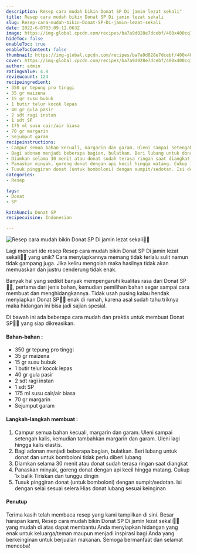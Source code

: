 ```yaml
---
description: Resep cara mudah bikin Donat SP Di jamin lezat sekali"
title: Resep cara mudah bikin Donat SP Di jamin lezat sekali
slug: Resep-cara-mudah-bikin-Donat-SP-Di-jamin-lezat-sekali
date: 2022-6-8T03:09:12.063Z
image: https://img-global.cpcdn.com/recipes/ba7a9d028e7dcebf/400x400cq70/photo.jpg
hideToc: false
enableToc: true
enableTocContent: false
thumbnail: https://img-global.cpcdn.com/recipes/ba7a9d028e7dcebf/400x400cq70/photo.jpg
cover: https://img-global.cpcdn.com/recipes/ba7a9d028e7dcebf/400x400cq70/photo.jpg
author: admin
ratingvalue: 4.8
reviewcount: 124
recipeingredient:
- 350 gr tepung pro tinggi
- 35 gr maizena
- 15 gr susu bubuk
- 1 butir telur kocok lepas
- 40 gr gula pasir
- 2 sdt ragi instan
- 1 sdt SP
- 175 ml susu cair/air biasa
- 70 gr margarin
- Sejumput garam
recipeinstructions:
- Campur semua bahan kecuali, margarin dan garam. Uleni sampai setengah kalis, kemudian tambahkan margarin dan garam. Uleni lagi hingga kalis elastis.
- Bagi adonan menjadi beberapa bagian, bulatkan. Beri lubang untuk donat dan untuk bomboloni tidak perlu diberi lubang
- Diamkan selama 30 menit atau donat sudah terasa ringan saat diangkat
- Panaskan minyak, goreng donat dengan api kecil hingga matang. Cukup 1x balik Tiriskan dan tunggu dingin
- Tusuk pinggiran donat (untuk bomboloni) dengan sumpit/sedotan. Isi dengan selai sesuai selera Hias donat lubang sesuai keinginan
categories:
- Resep

tags:
- Donat
- SP

katakunci: Donat SP
recipecuisine: Indonesian

---
```


![Resep cara mudah bikin Donat SP Di jamin lezat sekali👩‍🍳](https://img-global.cpcdn.com/recipes/ba7a9d028e7dcebf/400x400cq70/photo.jpg)

Lagi mencari ide resep Resep cara mudah bikin Donat SP Di jamin lezat sekali👩‍🍳 yang unik? Cara menyiapkannya memang tidak terlalu sulit namun tidak gampang juga. Jika keliru mengolah maka hasilnya tidak akan memuaskan dan justru cenderung tidak enak.

Banyak hal yang sedikit banyak mempengaruhi kualitas rasa dari Donat SP👩‍🍳, pertama dari jenis bahan, kemudian pemilihan bahan segar sampai cara membuat dan menghidangkannya. Tidak usah pusing kalau hendak menyiapkan Donat SP👩‍🍳 enak di rumah, karena asal sudah tahu triknya maka hidangan ini bisa jadi sajian spesial.

Di bawah ini ada beberapa cara mudah dan praktis untuk membuat Donat SP👩‍🍳 yang siap dikreasikan.

<!--inarticleads1-->

#### Bahan-bahan :

- 350 gr tepung pro tinggi
- 35 gr maizena
- 15 gr susu bubuk
- 1 butir telur kocok lepas
- 40 gr gula pasir
- 2 sdt ragi instan
- 1 sdt SP
- 175 ml susu cair/air biasa
- 70 gr margarin
- Sejumput garam

<!--inarticleads2-->

#### Langkah-langkah membuat :

1. Campur semua bahan kecuali, margarin dan garam. Uleni sampai setengah kalis, kemudian tambahkan margarin dan garam. Uleni lagi hingga kalis elastis.
1. Bagi adonan menjadi beberapa bagian, bulatkan. Beri lubang untuk donat dan untuk bomboloni tidak perlu diberi lubang
1. Diamkan selama 30 menit atau donat sudah terasa ringan saat diangkat
1. Panaskan minyak, goreng donat dengan api kecil hingga matang. Cukup 1x balik Tiriskan dan tunggu dingin
1. Tusuk pinggiran donat (untuk bomboloni) dengan sumpit/sedotan. Isi dengan selai sesuai selera Hias donat lubang sesuai keinginan

#### Penutup

Terima kasih telah membaca resep yang kami tampilkan di sini. Besar harapan kami, Resep cara mudah bikin Donat SP Di jamin lezat sekali👩‍🍳 yang mudah di atas dapat membantu Anda menyiapkan hidangan yang enak untuk keluarga/teman maupun menjadi inspirasi bagi Anda yang berkeinginan untuk berjualan makanan. Semoga bermanfaat dan selamat mencoba!